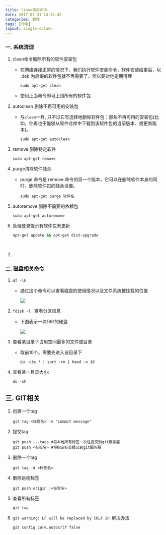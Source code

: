 ```yaml
---
title: linux常用命令
date: 2017-03-31 14:32:42
categories: 教程
tags: [命令]
layout: single-column
---
```


### 一. 系统清理
1. clean命令删除所有的软件安装包

   * 在网络连接正常的情况下，我们执行软件安装命令，软件安装结束后，以 .deb 为后缀的软件包就不再需要了。所以要对他定期清理

     ```shell
     sudo apt-get clean
     ```

   * 使用上面命令即可上错所有的软件包

2. autoclean 删除不再可用的安装包

   - 与`clean`一样, 只不过它有选择地删除软件包：那些不再可用的安装包(比如，你再也不能够从软件仓库中下载到该软件包的当前版本、或更新版本)。

     ```shell
     sudo apt-get autoclean
     ```

3. remove 删除特定软件

   ```shell
   sudo apt-get remove
   ```

4. purge清除软件残余

   * purge 命令是 remove 命令的另一个版本，它可以在删除软件本身的同时，删除软件包的残余设置。

     ```shell
     sudo apt-get purge 软件名
     ```

5. autoremove 删除不需要的依赖包

   ```shell
   sudo apt-get autoremove
   ```

6. 处理登录提示有软件包未更新

   ```bash
   apt-get update && apt-get dist-upgrade
   ```

   ​

7. ​

### 二. 磁盘相关命令

1. `df -lh`

   * 通过这个命令可以查看磁盘的使用情况以及文件系统被挂载的位置

     ![](https://ww4.sinaimg.cn/large/006tNc79gy1fe60rpiwfkj30li0860uk.jpg)

2. `fdisk -l ` 查看分区信息

   * 下图表示一块16G的硬盘

     ![](https://ww2.sinaimg.cn/large/006tNc79gy1fe60v7gzrnj30qu08u0v8.jpg)

3. 查看某目录下占用空间最多的文件或目录

   * 取前10个。需要先进入该目录下

     ```shell
     du -cks * | sort -rn | head -n 10
     ```

4. 查看某一目录大小:

   ```shell
   du -sh
   ```


## 三.  GIT相关

1. 创建一个tag

   ```shell
   git tag <标签名> -m "commit message"
   ```

2. 提交tag

   ```Shell
   git push ---tags #将本地所有标签一次性提交到git服务器
   git push <标签名> #将指定标签提交到git服务器
   ```

3. 删除一个tag

   ```shell
   git tag -d <标签名>
   ```

4. 删除远程标签

   ```shell
   git push origin :<标签名>
   ```

5. 查看所有标签

   ```shell
   git tag
   ```

6. `git warning: LF will be replaced by CRLF in `解决办法

   ```shell
   git config core.autocrlf false
   ```


